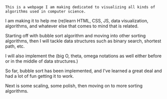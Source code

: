 ```This is a webpage I am making dedicated to visualizing all kinds of algorithms used in computer science.```

I am making it to help me (re)learn HTML, CSS, JS, data visualization, algorithms, and whatever else that comes to mind that is related.

Starting off with bubble sort algorithm and moving into other sorting algorithms, then I will tackle data structures such as binary search, shortest path, etc.

I will also implement the (big O, theta, omega notations as well either before or in the middle of data structures.)

So far, bubble sort has been implemented, and I've learned a great deal and had a lot of fun getting it to work.

Next is some scaling, some polish, then moving on to more sorting algorithms.